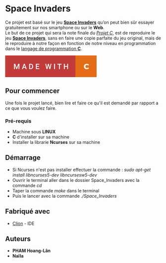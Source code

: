 # Space Invaders

Ce projet est basé sur le jeu <ins>**Space Invaders**</ins> qu’on peut bien sûr essayer gratuitement sur nos smartphone ou sur le **Web**.  
Le but de ce projet qui sera la note finale du <ins>*Projet C*</ins>, est de reproduire le jeu <ins>**Space Invaders**</ins>, sans en faire une copie parfaite du jeu original, mais de le reproduire à notre façon en fonction de notre niveau en programmation dans le <ins>langage de programmation **C**</ins>.

[![forthebadge](Assets/made-with-c.svg)](https://forthebadge.com)

## Pour commencer

Une fois le projet lancé, bien lire et faire ce qu'il est demandé par rapport a ce que vous voulez faire.

### Pré-requis

- Machine sous **LINUX**
- **C** d'installer sur sa machine
- Installer la librarie **Ncurses** sur sa machine

## Démarrage

- Si Ncurses n'est pas installer effectuer la commande : *sudo apt-get install libncurses5-dev libncursesw5-dev*
- Ouvrir le terminal aller dans le dossier Space_Invaders avec la commande *cd*
- Taper la commande *make* dans le terminal
- Puis le lancer avec la commande *./Space_Invaders*

## Fabriqué avec

* [Clion](https://www.jetbrains.com/fr-fr/clion/) - IDE 


## Auteurs

* **PHAM Hoang-Lân**
* **Naïla**


